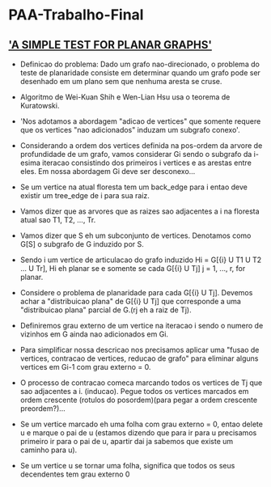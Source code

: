 # PAA-Trabalho-Final

## ['A SIMPLE TEST FOR PLANAR GRAPHS'](https://iasl.iis.sinica.edu.tw/webpdf/paper-1993-A_simple_test_for_planar_graphs.pdf)

- Definicao do problema: Dado um grafo nao-direcionado, o problema do teste de
planaridade consiste em determinar quando um grafo pode ser desenhado em um
plano sem que nenhuma aresta se cruse.

- Algoritmo de Wei-Kuan Shih e Wen-Lian Hsu usa o teorema de Kuratowski.

- 'Nos adotamos a abordagem "adicao de vertices" que somente requere que os
vertices "nao adicionados" induzam um subgrafo conexo'.

- Considerando a ordem dos vertices definida na pos-ordem da arvore de
profundidade de um grafo, vamos considerar Gi sendo o subgrafo da i-esima
iteracao consistindo dos primeiros i vertices e as arestas entre eles. Em
nossa abordagem Gi deve ser desconexo...

- Se um vertice na atual floresta tem um back_edge para i entao deve existir um
tree_edge de i para sua raiz.

- Vamos dizer que as arvores que as raizes sao adjacentes a i na floresta atual
sao T1, T2, ..., Tr.

- Vamos dizer que S eh um subconjunto de vertices. Denotamos como G[S] o
subgrafo de G induzido por S.

- Sendo i um vertice de articulacao do grafo induzido Hi = G[{i} U T1 U T2 ...
U Tr], Hi eh planar se e somente se cada G[{i} U Tj] j = 1, ..., r, for planar.

- Considere o problema de planaridade para cada G[{i} U Tj]. Devemos achar a
"distribuicao plana" de G[{i} U Tj] que corresponde a uma "distribuicao plana"
parcial de G.(rj eh a raiz de Tj).

- Definiremos grau externo de um vertice na iteracao i sendo o numero de
vizinhos em G ainda nao adicionados em Gi.

- Para simplificar nossa descricao nos precisamos aplicar uma "fusao de
vertices, contracao de vertices, reducao de grafo" para eliminar alguns vertices
em Gi-1 com grau externo = 0.

- O processo de contracao comeca marcando todos os vertices de Tj que sao
adjacentes a i. (inducao). Pegue todos os vertices marcados em ordem crescente
(rotulos do posordem)(para pegar a ordem crescente preordem?)...

- Se um vertice marcado eh uma folha com grau externo = 0, entao delete u e
marque o pai de u (estamos dizendo que para ir para u precisamos primeiro ir
para o pai de u, apartir dai ja sabemos que existe um caminho para u).

- Se um vertice u se tornar uma folha, significa que todos os seus decendentes
tem grau externo 0